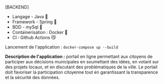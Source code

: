 [BACKEND]

- Langage - Java 🍵
- Framework - Spring 🍃
- BDD - mySql 🐬
- Containerisation : Docker 🐋
- CI : Github Actions 😼

Lancement de l'application : 
`docker-compose up --build`

**Description de l'application :** portail en ligne permettant aux citoyens de participer aux décisions municipales en soumettant des idées, en votant sur des projets locaux, et en discutant des problématiques de la ville. Le portail doit favoriser la participation citoyenne tout en garantissant la transparence et la sécurité des données.
